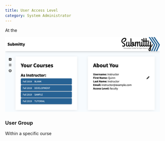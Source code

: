 ```yaml
---
title: User Access Level
category: System Administrator
---
```


At the

![](/images/access_level.png)


### User Group

Within a specific ourse